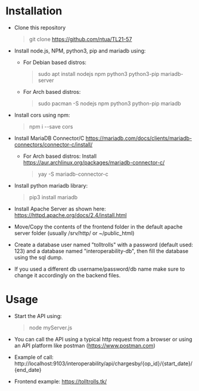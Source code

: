 # **Installation**

- Clone this repository
  > git clone https://github.com/ntua/TL21-57

- Install node.js, NPM, python3, pip and mariadb using:
  - For Debian based distros: 
    > sudo apt install nodejs npm python3 python3-pip mariadb-server
  - For Arch based distros:
    > sudo pacman -S nodejs npm python3 python-pip mariadb
- Install cors using npm:
  >npm i --save cors

- Install MariaDB Connector/C
  https://mariadb.com/docs/clients/mariadb-connectors/connector-c/install/
  - For Arch based distros:
    Install https://aur.archlinux.org/packages/mariadb-connector-c/
    > yay -S mariadb-connector-c

- Install python mariadb library:
  > pip3 install mariadb
- Install Apache Server as shown here:
  https://httpd.apache.org/docs/2.4/install.html
- Move/Copy the contents of the frontend folder in the default apache server folder (usually /srv/http/ or ~/public_html)
- Create a database user named "tolltrolls" with a password (default used: 123) and a database named "interoperability-db", then fill the database using the sql dump.
- If you used a different db username/password/db name make sure to change it accordingly on the backend files.
 






# **Usage**

- Start the API using:
  > node myServer.js

- You can call the API using a typical http request from a browser or using an API platform like postman (https://www.postman.com)

- Example of call: http://localhost:9103/interoperability/api/chargesby/{op_id}/{start_date}/{end_date}
- Frontend example: https://tolltrolls.tk/
